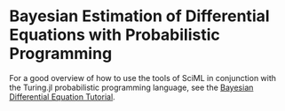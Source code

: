# Bayesian Estimation of Differential Equations with Probabilistic Programming

For a good overview of how to use the tools of SciML in conjunction with the
Turing.jl probabilistic programming language, see the
[Bayesian Differential Equation Tutorial](https://turinglang.org/v0.29/tutorials/10-bayesian-differential-equations/).
